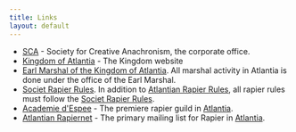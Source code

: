```yaml
---
title: Links
layout: default
---
```


- [SCA](http://www.sca.org/) - Society for Creative Anachronism, the corporate office.
- [Kingdom of Atlantia](http://atlantia.sca.org/) - The Kingdom website
- [Earl Marshal of the Kingdom of Atlantia](http://marshal.atlantia.sca.org/). All marshal activity in Atlantia is done under the office of the Earl Marshal.
- [Societ Rapier Rules](http://www.sca.org/officers/marshal/combat/rapier/). In addition to [Atlantian Rapier Rules](/rules.php), all rapier rules must follow the [Societ Rapier Rules](http://www.sca.org/officers/marshal/combat/rapier/).
- [Academie d'Espee](http://www.mindspring.com/~aedan/) - The premiere rapier guild in [Atlantia](http://atlantia.sca.org).
- [Atlantian Rapiernet](http://groups.yahoo.com/group/atlantianrapiernet/) - The primary mailing list for Rapier in [Atlantia](http://atlantia.sca.org).
